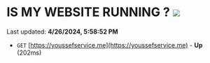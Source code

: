 # IS MY WEBSITE RUNNING ? [![](https://img.shields.io/static/v1?label=Sponsor&message=%E2%9D%A4&logo=GitHub&color=%23fe8e86)](https://github.com/sponsors/<username>)

Last updated: **4/26/2024, 5:58:52 PM**

- `GET` [https://youssefservice.me](https://youssefservice.me) - **Up** (202ms)
